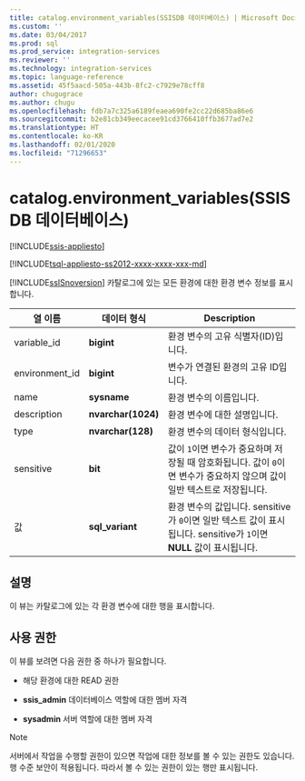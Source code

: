 ```yaml
---
title: catalog.environment_variables(SSISDB 데이터베이스) | Microsoft Docs
ms.custom: ''
ms.date: 03/04/2017
ms.prod: sql
ms.prod_service: integration-services
ms.reviewer: ''
ms.technology: integration-services
ms.topic: language-reference
ms.assetid: 45f5aacd-505a-443b-8fc2-c7929e78cff8
author: chugugrace
ms.author: chugu
ms.openlocfilehash: fdb7a7c325a6189feaea690fe2cc22d685ba86e6
ms.sourcegitcommit: b2e81cb349eecacee91cd3766410ffb3677ad7e2
ms.translationtype: HT
ms.contentlocale: ko-KR
ms.lasthandoff: 02/01/2020
ms.locfileid: "71296653"
---
```

# <a name="catalogenvironment_variables-ssisdb-database"></a>catalog.environment_variables(SSISDB 데이터베이스)

[!INCLUDE[ssis-appliesto](../../includes/ssis-appliesto-ssvrpluslinux-asdb-asdw-xxx.md)]


[!INCLUDE[tsql-appliesto-ss2012-xxxx-xxxx-xxx-md](../../includes/tsql-appliesto-ss2012-xxxx-xxxx-xxx-md.md)]

  [!INCLUDE[ssISnoversion](../../includes/ssisnoversion-md.md)] 카탈로그에 있는 모든 환경에 대한 환경 변수 정보를 표시합니다.  
  
|열 이름|데이터 형식|Description|  
|-----------------|---------------|-----------------|  
|variable_id|**bigint**|환경 변수의 고유 식별자(ID)입니다.|  
|environment_id|**bigint**|변수가 연결된 환경의 고유 ID입니다.|  
|name|**sysname**|환경 변수의 이름입니다.|  
|description|**nvarchar(1024)**|환경 변수에 대한 설명입니다.|  
|type|**nvarchar(128)**|환경 변수의 데이터 형식입니다.|  
|sensitive|**bit**|값이 `1`이면 변수가 중요하며 저장될 때 암호화됩니다. 값이 `0`이면 변수가 중요하지 않으며 값이 일반 텍스트로 저장됩니다.|  
|값|**sql_variant**|환경 변수의 값입니다. sensitive가 `0`이면 일반 텍스트 값이 표시됩니다. sensitive가 `1`이면 **NULL** 값이 표시됩니다.|  
  
## <a name="remarks"></a>설명  
 이 뷰는 카탈로그에 있는 각 환경 변수에 대한 행을 표시합니다.  
  
## <a name="permissions"></a>사용 권한  
 이 뷰를 보려면 다음 권한 중 하나가 필요합니다.  
  
-   해당 환경에 대한 READ 권한  
  
-   **ssis_admin** 데이터베이스 역할에 대한 멤버 자격  
  
-   **sysadmin** 서버 역할에 대한 멤버 자격  
  
> [!NOTE]  
>  서버에서 작업을 수행할 권한이 있으면 작업에 대한 정보를 볼 수 있는 권한도 있습니다. 행 수준 보안이 적용됩니다. 따라서 볼 수 있는 권한이 있는 행만 표시됩니다.  
  
  
